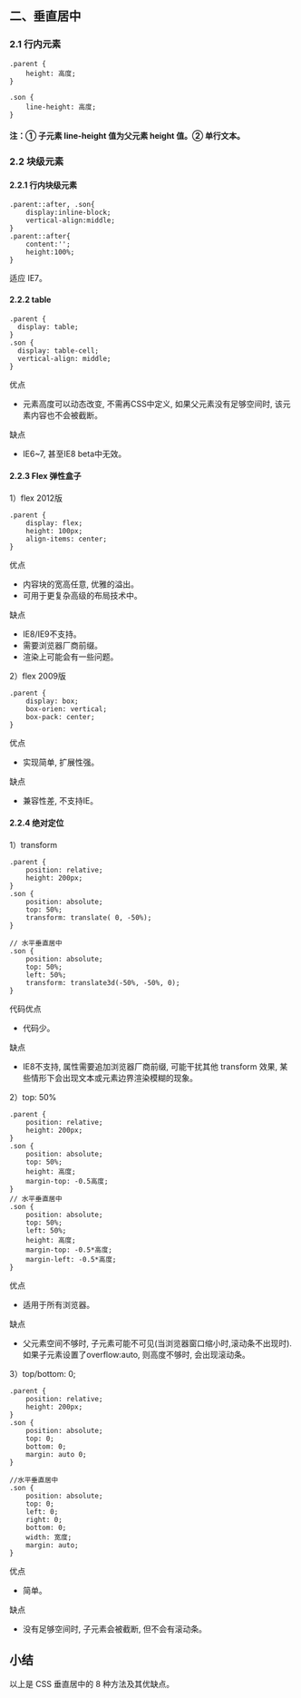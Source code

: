 ## 二、垂直居中
### 2.1 行内元素
```
.parent {
    height: 高度;
}

.son {
    line-height: 高度;
}
```
#### 注：① 子元素 line-height 值为父元素 height 值。② 单行文本。

### 2.2 块级元素
#### 2.2.1 行内块级元素
```
.parent::after, .son{
    display:inline-block;
    vertical-align:middle;
}
.parent::after{
    content:'';
    height:100%;
}
```
适应 IE7。

#### 2.2.2 table
```
.parent {
  display: table;
}
.son {
  display: table-cell;
  vertical-align: middle;
}
```
优点

* 元素高度可以动态改变, 不需再CSS中定义, 如果父元素没有足够空间时, 该元素内容也不会被截断。

缺点

* IE6~7, 甚至IE8 beta中无效。

#### 2.2.3 Flex 弹性盒子
1）flex 2012版
```
.parent {
    display: flex;
    height: 100px;
    align-items: center;
}
```
优点

* 内容块的宽高任意, 优雅的溢出。
* 可用于更复杂高级的布局技术中。

缺点

* IE8/IE9不支持。
* 需要浏览器厂商前缀。
* 渲染上可能会有一些问题。

2）flex 2009版
```
.parent {
    display: box;
    box-orien: vertical;
    box-pack: center;
}
```
优点

* 实现简单, 扩展性强。

缺点

* 兼容性差, 不支持IE。

#### 2.2.4 绝对定位
1）transform

```
.parent {
    position: relative;
    height: 200px;
}
.son {
    position: absolute;
    top: 50%;
    transform: translate( 0, -50%);
}

// 水平垂直居中
.son {
    position: absolute;
    top: 50%;
    left: 50%;
    transform: translate3d(-50%, -50%, 0);
}
```
代码优点

* 代码少。

缺点

* IE8不支持, 属性需要追加浏览器厂商前缀, 可能干扰其他 transform 效果, 某些情形下会出现文本或元素边界渲染模糊的现象。

2）top: 50%
```
.parent {
    position: relative;
    height: 200px;
}
.son {
    position: absolute;
    top: 50%;
    height: 高度;
    margin-top: -0.5高度;
}
// 水平垂直居中
.son {
    position: absolute;
    top: 50%;
    left: 50%;
    height: 高度;
    margin-top: -0.5*高度;
    margin-left: -0.5*高度;
}
```

优点

* 适用于所有浏览器。

缺点

* 父元素空间不够时, 子元素可能不可见(当浏览器窗口缩小时,滚动条不出现时).如果子元素设置了overflow:auto, 则高度不够时, 会出现滚动条。

3）top/bottom: 0;
```
.parent {
    position: relative;
    height: 200px;
}
.son {
    position: absolute;
    top: 0;
    bottom: 0;
    margin: auto 0;
}

//水平垂直居中
.son {
    position: absolute;
    top: 0;
    left: 0;
    right: 0;
    bottom: 0;
    width: 宽度;
    margin: auto;
}
```
优点

* 简单。

缺点

* 没有足够空间时, 子元素会被截断, 但不会有滚动条。

## 小结
以上是 CSS 垂直居中的 8 种方法及其优缺点。